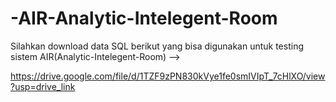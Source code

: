 # -AIR-Analytic-Intelegent-Room

Silahkan download data SQL berikut yang bisa digunakan untuk testing sistem AIR(Analytic-Intelegent-Room) -->

https://drive.google.com/file/d/1TZF9zPN830kVye1fe0smIVIpT_7cHlXO/view?usp=drive_link
